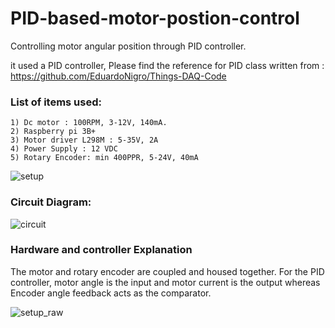 # PID-based-motor-postion-control
Controlling motor angular position through PID controller.

it used a PID controller, Please find the reference for PID class written from : https://github.com/EduardoNigro/Things-DAQ-Code

### List of items used:
    1) Dc motor : 100RPM, 3-12V, 140mA.
    2) Raspberry pi 3B+
    3) Motor driver L298M : 5-35V, 2A
    4) Power Supply : 12 VDC
    5) Rotary Encoder: min 400PPR, 5-24V, 40mA

![setup](https://user-images.githubusercontent.com/33845372/203396730-39b56581-41cd-4ea2-a9ea-ebb113f86981.png)

### Circuit Diagram:

![circuit](https://user-images.githubusercontent.com/33845372/203396927-27ed0dfb-df00-4f82-9bfe-efe0f2bb7ff1.jpeg)

### Hardware and controller Explanation 

The motor and rotary encoder are coupled and housed together. For the PID controller, motor angle is the input and motor current is the output whereas Encoder angle feedback acts as the comparator.

![setup_raw](https://user-images.githubusercontent.com/33845372/203401452-c480c8dc-db60-4d90-b4b7-5d24c56b43fe.jpeg)


